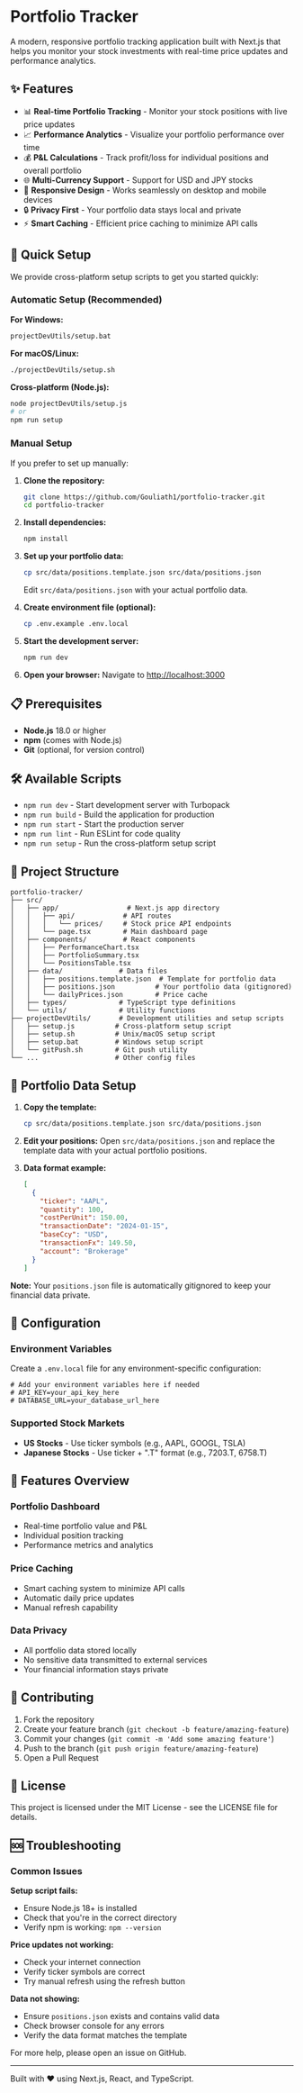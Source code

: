 # Portfolio Tracker

A modern, responsive portfolio tracking application built with Next.js that helps you monitor your stock investments with real-time price updates and performance analytics.

## ✨ Features

- 📊 **Real-time Portfolio Tracking** - Monitor your stock positions with live price updates
- 📈 **Performance Analytics** - Visualize your portfolio performance over time
- 💰 **P&L Calculations** - Track profit/loss for individual positions and overall portfolio
- 🌐 **Multi-Currency Support** - Support for USD and JPY stocks
- 📱 **Responsive Design** - Works seamlessly on desktop and mobile devices
- 🔒 **Privacy First** - Your portfolio data stays local and private
- ⚡ **Smart Caching** - Efficient price caching to minimize API calls

## 🚀 Quick Setup

We provide cross-platform setup scripts to get you started quickly:

### Automatic Setup (Recommended)

**For Windows:**
```cmd
projectDevUtils/setup.bat
```

**For macOS/Linux:**
```bash
./projectDevUtils/setup.sh
```

**Cross-platform (Node.js):**
```bash
node projectDevUtils/setup.js
# or
npm run setup
```

### Manual Setup

If you prefer to set up manually:

1. **Clone the repository:**
   ```bash
   git clone https://github.com/Gouliath1/portfolio-tracker.git
   cd portfolio-tracker
   ```

2. **Install dependencies:**
   ```bash
   npm install
   ```

3. **Set up your portfolio data:**
   ```bash
   cp src/data/positions.template.json src/data/positions.json
   ```
   Edit `src/data/positions.json` with your actual portfolio data.

4. **Create environment file (optional):**
   ```bash
   cp .env.example .env.local
   ```

5. **Start the development server:**
   ```bash
   npm run dev
   ```

6. **Open your browser:**
   Navigate to [http://localhost:3000](http://localhost:3000)

## 📋 Prerequisites

- **Node.js** 18.0 or higher
- **npm** (comes with Node.js)
- **Git** (optional, for version control)

## 🛠️ Available Scripts

- `npm run dev` - Start development server with Turbopack
- `npm run build` - Build the application for production
- `npm run start` - Start the production server
- `npm run lint` - Run ESLint for code quality
- `npm run setup` - Run the cross-platform setup script

## 📁 Project Structure

```
portfolio-tracker/
├── src/
│   ├── app/                 # Next.js app directory
│   │   ├── api/            # API routes
│   │   │   └── prices/     # Stock price API endpoints
│   │   └── page.tsx        # Main dashboard page
│   ├── components/         # React components
│   │   ├── PerformanceChart.tsx
│   │   ├── PortfolioSummary.tsx
│   │   └── PositionsTable.tsx
│   ├── data/              # Data files
│   │   ├── positions.template.json  # Template for portfolio data
│   │   ├── positions.json          # Your portfolio data (gitignored)
│   │   └── dailyPrices.json        # Price cache
│   ├── types/             # TypeScript type definitions
│   └── utils/             # Utility functions
├── projectDevUtils/       # Development utilities and setup scripts
│   ├── setup.js          # Cross-platform setup script
│   ├── setup.sh          # Unix/macOS setup script
│   ├── setup.bat         # Windows setup script
│   └── gitPush.sh        # Git push utility
└── ...                   # Other config files
```

## 💼 Portfolio Data Setup

1. **Copy the template:**
   ```bash
   cp src/data/positions.template.json src/data/positions.json
   ```

2. **Edit your positions:**
   Open `src/data/positions.json` and replace the template data with your actual portfolio positions.

3. **Data format example:**
   ```json
   [
     {
       "ticker": "AAPL",
       "quantity": 100,
       "costPerUnit": 150.00,
       "transactionDate": "2024-01-15",
       "baseCcy": "USD",
       "transactionFx": 149.50,
       "account": "Brokerage"
     }
   ]
   ```

**Note:** Your `positions.json` file is automatically gitignored to keep your financial data private.

## 🔧 Configuration

### Environment Variables

Create a `.env.local` file for any environment-specific configuration:

```env
# Add your environment variables here if needed
# API_KEY=your_api_key_here
# DATABASE_URL=your_database_url_here
```

### Supported Stock Markets

- **US Stocks** - Use ticker symbols (e.g., AAPL, GOOGL, TSLA)
- **Japanese Stocks** - Use ticker + ".T" format (e.g., 7203.T, 6758.T)

## 🎯 Features Overview

### Portfolio Dashboard
- Real-time portfolio value and P&L
- Individual position tracking
- Performance metrics and analytics

### Price Caching
- Smart caching system to minimize API calls
- Automatic daily price updates
- Manual refresh capability

### Data Privacy
- All portfolio data stored locally
- No sensitive data transmitted to external services
- Your financial information stays private

## 🤝 Contributing

1. Fork the repository
2. Create your feature branch (`git checkout -b feature/amazing-feature`)
3. Commit your changes (`git commit -m 'Add some amazing feature'`)
4. Push to the branch (`git push origin feature/amazing-feature`)
5. Open a Pull Request

## 📝 License

This project is licensed under the MIT License - see the LICENSE file for details.

## 🆘 Troubleshooting

### Common Issues

**Setup script fails:**
- Ensure Node.js 18+ is installed
- Check that you're in the correct directory
- Verify npm is working: `npm --version`

**Price updates not working:**
- Check your internet connection
- Verify ticker symbols are correct
- Try manual refresh using the refresh button

**Data not showing:**
- Ensure `positions.json` exists and contains valid data
- Check browser console for any errors
- Verify the data format matches the template

For more help, please open an issue on GitHub.

---

Built with ❤️ using Next.js, React, and TypeScript.
